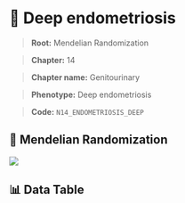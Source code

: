 # 🧪 Deep endometriosis

> **Root:** Mendelian Randomization

> **Chapter:** 14  

> **Chapter name:** Genitourinary

> **Phenotype:** Deep endometriosis  

> **Code:** `N14_ENDOMETRIOSIS_DEEP`

## 🧬 Mendelian Randomization  

<img src="/MR/Figures/Forward/N14_ENDOMETRIOSIS_DEEP.png"/>

## 📊 Data Table

<CsvTableMRF src="/MR_Data/Forward/N14_ENDOMETRIOSIS_DEEP.csv"/>
